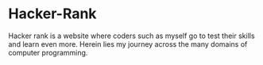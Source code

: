 # Hacker-Rank
Hacker rank is a website where coders such as myself go to test their skills and learn even more. Herein lies my journey across the many domains of computer programming.
